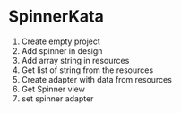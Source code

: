 # SpinnerKata
1. Create empty project
2. Add spinner in design
3. Add array string in resources
4. Get list of string from the resources
5. Create adapter with data from resources
6. Get Spinner view
7. set spinner adapter

